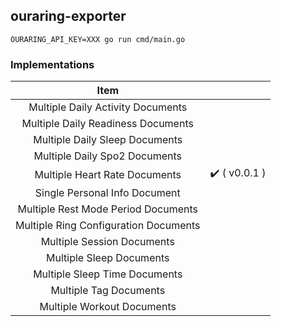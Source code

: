 ## ouraring-exporter
```
OURARING_API_KEY=XXX go run cmd/main.go
```

### Implementations
| Item | |
| :---: | :---: |
|Multiple Daily Activity Documents||
|Multiple Daily Readiness Documents||
|Multiple Daily Sleep Documents||
|Multiple Daily Spo2 Documents||
|Multiple Heart Rate Documents|✔️ ( v0.0.1 ) |
|Single Personal Info Document||
|Multiple Rest Mode Period Documents||
|Multiple Ring Configuration Documents||
|Multiple Session Documents||
|Multiple Sleep Documents||
|Multiple Sleep Time Documents||
|Multiple Tag Documents||
|Multiple Workout Documents||
